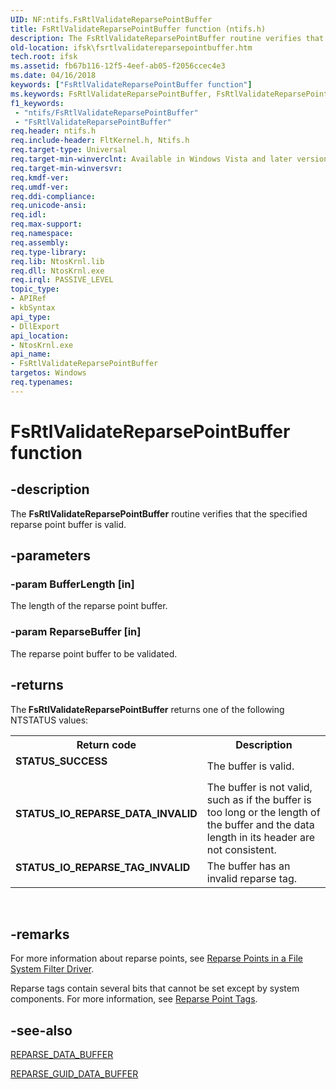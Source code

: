 ```yaml
---
UID: NF:ntifs.FsRtlValidateReparsePointBuffer
title: FsRtlValidateReparsePointBuffer function (ntifs.h)
description: The FsRtlValidateReparsePointBuffer routine verifies that the specified reparse point buffer is valid.
old-location: ifsk\fsrtlvalidatereparsepointbuffer.htm
tech.root: ifsk
ms.assetid: fb67b116-12f5-4eef-ab05-f2056ccec4e3
ms.date: 04/16/2018
keywords: ["FsRtlValidateReparsePointBuffer function"]
ms.keywords: FsRtlValidateReparsePointBuffer, FsRtlValidateReparsePointBuffer routine [Installable File System Drivers], fsrtlref_809c9e16-62b6-4a08-82d5-d6e86e7844ff.xml, ifsk.fsrtlvalidatereparsepointbuffer, ntifs/FsRtlValidateReparsePointBuffer
f1_keywords:
 - "ntifs/FsRtlValidateReparsePointBuffer"
 - "FsRtlValidateReparsePointBuffer"
req.header: ntifs.h
req.include-header: FltKernel.h, Ntifs.h
req.target-type: Universal
req.target-min-winverclnt: Available in Windows Vista and later versions of the Windows operating system.
req.target-min-winversvr: 
req.kmdf-ver: 
req.umdf-ver: 
req.ddi-compliance: 
req.unicode-ansi: 
req.idl: 
req.max-support: 
req.namespace: 
req.assembly: 
req.type-library: 
req.lib: NtosKrnl.lib
req.dll: NtosKrnl.exe
req.irql: PASSIVE_LEVEL
topic_type:
- APIRef
- kbSyntax
api_type:
- DllExport
api_location:
- NtosKrnl.exe
api_name:
- FsRtlValidateReparsePointBuffer
targetos: Windows
req.typenames: 
---
```


# FsRtlValidateReparsePointBuffer function


## -description


The <b>FsRtlValidateReparsePointBuffer</b> routine verifies that the specified reparse point buffer is valid.


## -parameters




### -param BufferLength [in]

The length of the reparse point buffer.


### -param ReparseBuffer [in]

The reparse point buffer to be validated.


## -returns



The<b> FsRtlValidateReparsePointBuffer</b> returns one of the following NTSTATUS values:

<table>
<tr>
<th>Return code</th>
<th>Description</th>
</tr>
<tr>
<td width="40%">
<dl>
<dt><b>STATUS_SUCCESS</b></dt>
</dl>
</td>
<td width="60%">
The buffer is valid.

</td>
</tr>
<tr>
<td width="40%">
<dl>
<dt><b>STATUS_IO_REPARSE_DATA_INVALID</b></dt>
</dl>
</td>
<td width="60%">
The buffer is not valid, such as if the buffer is too long or the length of the buffer and the data length in its header are not consistent.

</td>
</tr>
<tr>
<td width="40%">
<dl>
<dt><b>STATUS_IO_REPARSE_TAG_INVALID</b></dt>
</dl>
</td>
<td width="60%">
The buffer has an invalid reparse tag.

</td>
</tr>
</table>
 




## -remarks



For more information about reparse points, see <a href="https://docs.microsoft.com/windows-hardware/drivers/ifs/reparse-points-in-a-file-system-filter-driver">Reparse Points in a File System Filter Driver</a>.

Reparse tags contain several bits that cannot be set except by system components. For more information, see <a href="https://go.microsoft.com/fwlink/p/?linkid=179582">Reparse Point Tags</a>.




## -see-also




<a href="https://docs.microsoft.com/windows-hardware/drivers/ddi/ntifs/ns-ntifs-_reparse_data_buffer">REPARSE_DATA_BUFFER</a>



<a href="https://docs.microsoft.com/windows-hardware/drivers/ddi/ntifs/ns-ntifs-_reparse_guid_data_buffer">REPARSE_GUID_DATA_BUFFER</a>
 

 

